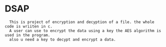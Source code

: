 # DSAP
      This is project of encryption and decyption of a file. the whole code is wriiten in c.
      A user can use to encrypt the data using a key the AES algorithm is used in the program.
      also u need a key to decypt and encrypt a data.
